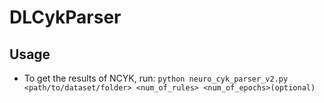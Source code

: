 # DLCykParser
## Usage
- To get the results of NCYK, run: ```python neuro_cyk_parser_v2.py <path/to/dataset/folder> <num_of_rules> <num_of_epochs>(optional)```

